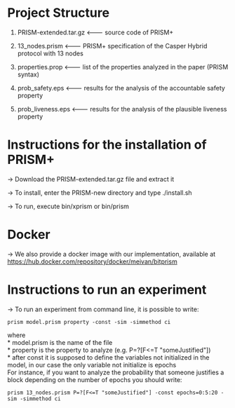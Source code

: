 # Project Structure

1. PRISM-extended.tar.gz <--- source code of PRISM+

2. 13_nodes.prism <--- PRISM+ specification of the Casper Hybrid protocol with 13 nodes

3. properties.prop <--- list of the properties analyzed in the paper (PRISM syntax)

4. prob_safety.eps <--- results for the analysis of the accountable safety property

5. prob_liveness.eps <--- results for the analysis of the plausible liveness property


# Instructions for the installation of PRISM+

-> Download the PRISM-extended.tar.gz file and extract it

-> To install, enter the PRISM-new directory and type ./install.sh

-> To run, execute bin/xprism or bin/prism


# Docker

-> We also provide a docker image with our implementation, available at https://hub.docker.com/repository/docker/meivan/bitprism


# Instructions to run an experiment

-> To run an experiment from command line, it is possible to write:
```console
prism model.prism property -const -sim -simmethod ci
```
  where <br/>
    * model.prism is the name of the file<br/>
    * property is the property to analyze (e.g. P=?[F<=T "someJustified"])<br/> 
    * after const it is supposed to define the variables not initialized in the model, in our case the only variable not initialize is epochs<br/>
  For instance, if you want to analyze the probability that someone justifies a block depending on the number of epochs you should write:
```console
prism 13_nodes.prism P=?[F<=T "someJustified"] -const epochs=0:5:20 -sim -simmethod ci
```
